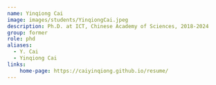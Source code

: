 ```yaml
---
name: Yinqiong Cai
image: images/students/YinqiongCai.jpeg
description: Ph.D. at ICT, Chinese Academy of Sciences, 2018-2024
group: former
role: phd
aliases:
  - Y. Cai
  - Yinqiong Cai
links:
    home-page: https://caiyinqiong.github.io/resume/
---
```

